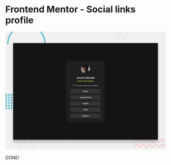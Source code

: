 # Frontend Mentor - Social links profile

![Design preview for the Social links profile coding challenge](./design/desktop-preview.jpg)

DONE!